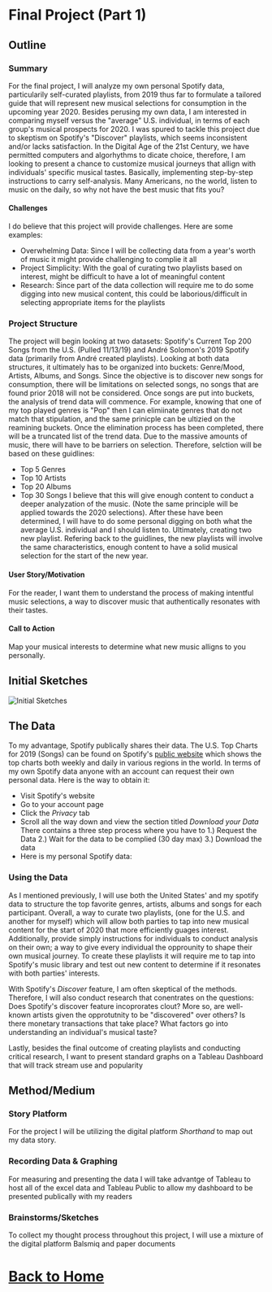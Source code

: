 # Final Project (Part 1)
## Outline
### Summary
For the final project, I will analyze my own personal Spotify data, particularily self-curated playlists, from 2019 thus far to formulate a tailored guide that will represent new musical selections for consumption in the upcoming year 2020. Besides perusing my own data, I am interested in comparing myself versus the "average" U.S. individual, in terms of each group's musical prospects for 2020. I was spured to tackle this project due to skeptism on Spotify's "Discover" playlists, which seems inconsistent and/or lacks satisfaction. In the Digital Age of the 21st Century, we have permitted computers and algorhythms to dicate choice, therefore, I am looking to present a chance to customize musical journeys that allign with individuals' specific musical tastes. Basically, implementing step-by-step instructions to carry self-analysis. Many Americans, no the world, listen to music on the daily, so why not have the best music that fits you? 
#### Challenges
I do believe that this project will provide challenges. 
Here are some examples:
- Overwhelming Data: Since I will be collecting data from a year's worth of music it might provide challenging to complie it all
- Project Simplicity: With the goal of curating two playlists based on interest, might be difficult to have a lot of meaningful content
- Research: Since part of the data collection will require me to do some digging into new musical content, this could be laborious/difficult in selecting appropriate items for the playlists
### Project Structure
The project will begin looking at two datasets: Spotify's Current Top 200 Songs from the U.S. (Pulled 11/13/19) and André Solomon's 2019 Spotify data (primarily from André created playlists). Looking at both data structures, it ultimately has to be organized into buckets: Genre/Mood, Artists, Albums, and Songs. Since the objective is to discover new songs for consumption, there will be limitations on selected songs, no songs that are found prior 2018 will not be considered. Once songs are put into buckets, the analysis of trend data will commence. For example, knowing that one of my top played genres is "Pop" then I can elimiinate genres that do not match that stipulation, and the same prinicple can be ultizied on the reamining buckets. Once the elimination process has been completed, there will be a truncated list of the trend data. Due to the massive amounts of music, there will have to be barriers on selection. Therefore, selction will be based on these guidlines:
- Top 5 Genres
- Top 10 Artists
- Top 20 Albums 
- Top 30 Songs
I believe that this will give enough content to conduct a deeper analyzation of the music. (Note the same principle will be applied towards the 2020 selections). After these have been determined, I will have to do some personal digging on both what the average U.S. individual and I should listen to. Ultimately, creating two new playlist. Refering back to the guidlines, the new playlists will involve the same characteristics, enough content to have a solid musical selection for the start of the new year. 
#### User Story/Motivation
For the reader, I want them to understand the process of making intentful music selections, a way to discover music that authentically resonates with their tastes. 
#### Call to Action
Map your musical interests to determine what new music alligns to you personally. 
## Initial Sketches
![Initial Sketches](https://user-images.githubusercontent.com/54474707/68827062-cafd7980-066e-11ea-8eed-4a9e998a8f7f.png)
## The Data
To my advantage, Spotify publically shares their data. The U.S. Top Charts for 2019 (Songs) can be found on Spotify's [public website](https://spotifycharts.com/regional) which shows the top charts both weekly and daily in various regions in the world. In terms of my own Spotify data anyone with an account can request their own personal data. 
Here is the way to obtain it: 
- Visit Spotify's website 
- Go to your account page
- Click the *Privacy* tab 
- Scroll all the way down and view the section titled *Download your Data* 
There contains a three step process where you have to 1.) Request the Data 2.) Wait for the data to be complied (30 day max) 3.) Download the data
- Here is my personal Spotify data: 
### Using the Data
As I mentioned previously, I will use both the United States' and my spotify data to structure the top favorite genres, artists, albums and songs for each participant. Overall, a way to curate two playlists, (one for the U.S. and another for myself) which will allow both parties to tap into new musical content for the start of 2020 that more efficiently guages  interest. Additionally, provide simply instructions for individuals to conduct analysis on their own; a way to give every individual the opprounity to shape their own musical journey. To create these playlists it will require me to tap into Spotify's music library and test out new content to determine if it resonates with both parties' interests.

With Spotify's *Discover* feature, I am often skeptical of the methods. Therefore, I will also conduct research that  conentrates on the questions: Does  Spotify's discover feature incoprorates clout? More so, are well-known artists given the opprotutnity to be "discovered" over others? Is there monetary transactions that take place? What factors go into understanding an individual's musical taste?

Lastly, besides the final outcome of creating playlists and conducting critical research, I want to present standard graphs on a Tableau Dashboard that will track stream use and popularity  
## Method/Medium
### Story Platform
For the project I will be utilizing the digital platform *Shorthand* to map out my data story. 
### Recording Data & Graphing 
For measuring and presenting the data I will take advantge of Tableau to host all of the excel data and Tableau Public to allow my dashboard to be presented publically with my readers
### Brainstorms/Sketches
To collect my thought process throughout this project, I will use a mixture of the digital platform Balsmiq and paper documents
# [Back to Home](/README.md)
